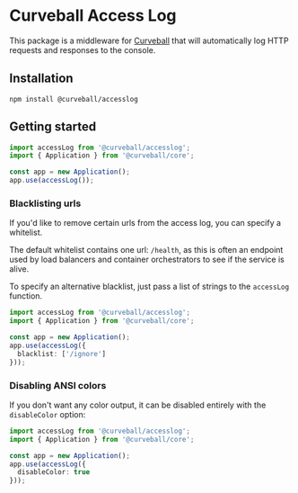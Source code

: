 Curveball Access Log
=====================

This package is a middleware for [Curveball][1] that will automatically log
HTTP requests and responses to the console.


Installation
------------

    npm install @curveball/accesslog


Getting started
---------------

```typescript
import accessLog from '@curveball/accesslog';
import { Application } from '@curveball/core';

const app = new Application();
app.use(accessLog());
```

### Blacklisting urls

If you'd like to remove certain urls from the access log, you can specify a
whitelist.

The default whitelist contains one url: `/health`, as this is often an
endpoint used by load balancers and container orchestrators to see if the
service is alive.

To specify an alternative blacklist, just pass a list of strings to the
`accessLog` function.

```typescript
import accessLog from '@curveball/accesslog';
import { Application } from '@curveball/core';

const app = new Application();
app.use(accessLog({
  blacklist: ['/ignore']
}));
```

### Disabling ANSI colors

If you don't want any color output, it can be disabled entirely with the
`disableColor` option:

```typescript
import accessLog from '@curveball/accesslog';
import { Application } from '@curveball/core';

const app = new Application();
app.use(accessLog({
  disableColor: true
}));
```

[1]: https://github.com/curveball/
